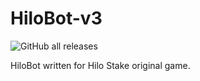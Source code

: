 # HiloBot-v3

![GitHub all releases](https://img.shields.io/github/downloads/poky1084/HiloBot-v3/total)

HiloBot written for Hilo Stake original game.
